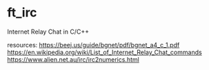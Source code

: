 <h1>
ft_irc  
</h1> 	

Internet Relay Chat in C/C++

resources:
https://beej.us/guide/bgnet/pdf/bgnet_a4_c_1.pdf
https://en.wikipedia.org/wiki/List_of_Internet_Relay_Chat_commands
https://www.alien.net.au/irc/irc2numerics.html
